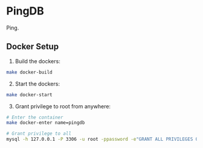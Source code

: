 # PingDB

Ping.

## Docker Setup

1. Build the dockers:

```bash
make docker-build
```

2. Start the dockers:

```bash
make docker-start
```

3. Grant privilege to root from anywhere:

```bash
# Enter the container
make docker-enter name=pingdb

# Grant privilege to all
mysql -h 127.0.0.1 -P 3306 -u root -ppassword -e"GRANT ALL PRIVILEGES ON *.* TO 'root'@'%' IDENTIFIED BY 'password' WITH GRANT OPTION; FLUSH PRIVILEGES;"
```
